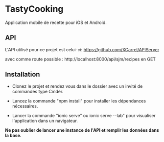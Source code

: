 # TastyCooking

Application mobile de recette pour iOS et Android. 

## API

L'API utilisé pour ce projet est celui-ci: https://github.com/XCarrel/APIServer

avec comme route possible : http://localhost:8000/api/sjm/recipes en GET


## Installation

* Clonez le projet et rendez vous dans le dossier avec un invité de commandes type Cmder.

* Lancez la commande "npm install" pour installer les dépendances nécessaires.

* Lancer la commande "ionic serve" ou ionic serve --lab" pour visualiser l'application dans un navigateur.

**Ne pas oublier de lancer une instance de l'API et remplir les données dans la base.**

